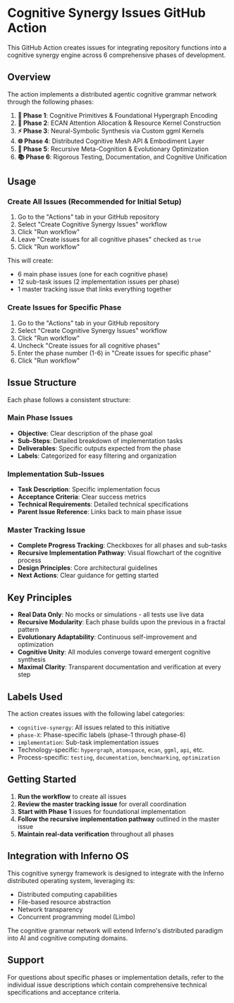 # Cognitive Synergy Issues GitHub Action

This GitHub Action creates issues for integrating repository functions into a cognitive synergy engine across 6 comprehensive phases of development.

## Overview

The action implements a distributed agentic cognitive grammar network through the following phases:

1. **🧬 Phase 1**: Cognitive Primitives & Foundational Hypergraph Encoding
2. **🧠 Phase 2**: ECAN Attention Allocation & Resource Kernel Construction  
3. **⚡ Phase 3**: Neural-Symbolic Synthesis via Custom ggml Kernels
4. **🌐 Phase 4**: Distributed Cognitive Mesh API & Embodiment Layer
5. **🔄 Phase 5**: Recursive Meta-Cognition & Evolutionary Optimization
6. **📚 Phase 6**: Rigorous Testing, Documentation, and Cognitive Unification

## Usage

### Create All Issues (Recommended for Initial Setup)

1. Go to the "Actions" tab in your GitHub repository
2. Select "Create Cognitive Synergy Issues" workflow
3. Click "Run workflow"
4. Leave "Create issues for all cognitive phases" checked as `true`
5. Click "Run workflow"

This will create:
- 6 main phase issues (one for each cognitive phase)
- 12 sub-task issues (2 implementation issues per phase)
- 1 master tracking issue that links everything together

### Create Issues for Specific Phase

1. Go to the "Actions" tab in your GitHub repository
2. Select "Create Cognitive Synergy Issues" workflow  
3. Click "Run workflow"
4. Uncheck "Create issues for all cognitive phases"
5. Enter the phase number (1-6) in "Create issues for specific phase"
6. Click "Run workflow"

## Issue Structure

Each phase follows a consistent structure:

### Main Phase Issues
- **Objective**: Clear description of the phase goal
- **Sub-Steps**: Detailed breakdown of implementation tasks
- **Deliverables**: Specific outputs expected from the phase
- **Labels**: Categorized for easy filtering and organization

### Implementation Sub-Issues
- **Task Description**: Specific implementation focus
- **Acceptance Criteria**: Clear success metrics
- **Technical Requirements**: Detailed technical specifications
- **Parent Issue Reference**: Links back to main phase issue

### Master Tracking Issue
- **Complete Progress Tracking**: Checkboxes for all phases and sub-tasks
- **Recursive Implementation Pathway**: Visual flowchart of the cognitive process
- **Design Principles**: Core architectural guidelines
- **Next Actions**: Clear guidance for getting started

## Key Principles

- **Real Data Only**: No mocks or simulations - all tests use live data
- **Recursive Modularity**: Each phase builds upon the previous in a fractal pattern
- **Evolutionary Adaptability**: Continuous self-improvement and optimization
- **Cognitive Unity**: All modules converge toward emergent cognitive synthesis
- **Maximal Clarity**: Transparent documentation and verification at every step

## Labels Used

The action creates issues with the following label categories:

- `cognitive-synergy`: All issues related to this initiative
- `phase-X`: Phase-specific labels (phase-1 through phase-6)
- `implementation`: Sub-task implementation issues
- Technology-specific: `hypergraph`, `atomspace`, `ecan`, `ggml`, `api`, etc.
- Process-specific: `testing`, `documentation`, `benchmarking`, `optimization`

## Getting Started

1. **Run the workflow** to create all issues
2. **Review the master tracking issue** for overall coordination
3. **Start with Phase 1** issues for foundational implementation
4. **Follow the recursive implementation pathway** outlined in the master issue
5. **Maintain real-data verification** throughout all phases

## Integration with Inferno OS

This cognitive synergy framework is designed to integrate with the Inferno distributed operating system, leveraging its:

- Distributed computing capabilities
- File-based resource abstraction
- Network transparency
- Concurrent programming model (Limbo)

The cognitive grammar network will extend Inferno's distributed paradigm into AI and cognitive computing domains.

## Support

For questions about specific phases or implementation details, refer to the individual issue descriptions which contain comprehensive technical specifications and acceptance criteria.
